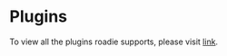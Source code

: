 # Plugins

To view all the plugins roadie supports, please visit [link](https://roadie.io/backstage/plugins/).